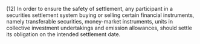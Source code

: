 (12) In order to ensure the safety of settlement, any participant in a securities settlement system buying or selling certain financial instruments, namely transferable securities, money-market instruments, units in collective investment undertakings and emission allowances, should settle its obligation on the intended settlement date.
